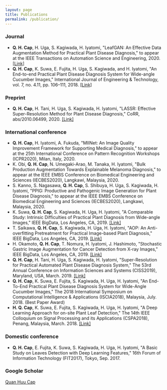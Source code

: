 ```yaml
---
layout: page
title: Publications
permalink: /publication/
---
```

### Journal
* __Q. H. Cap__, H. Uga, S. Kagiwada, H. Iyatomi, "LeafGAN: An Effective Data Augmentation Method for Practical Plant Disease Diagnosis," to appear at the IEEE Transactions on Automation Science and Engineering, 2020. [[Link]](https://arxiv.org/abs/2002.10100)
* __Q. H. Cap__, K. Suwa, E. Fujita, H. Uga, S. Kagiwada, and H. Iyatomi, "An End-to-end Practical Plant Disease Diagnosis System for Wide-angle Cucumber Images," International Journal of Engineering & Technology, vol. 7, no. 4.11, pp. 106–111, 2018. [[Link]](http://iyatomi-lab.info/sites/default/files/user/IJET-20784.pdf)

### Preprint
* __Q. H. Cap__, H. Tani, H. Uga, S. Kagiwada, H. Iyatomi, "LASSR: Effective Super-Resolution Method for Plant Disease Diagnosis," CoRR, abs/2010.06499, 2020. [[Link]](https://arxiv.org/abs/2010.06499)

### International conference
* __Q. H. Cap__, H. Iyatomi, A. Fukuda, "MIINet: An Image Quality Improvement Framework for Supporting Medical Diagnosis," to appear at the 25th International Conference on Pattern Recognition Workshops (ICPR2020), Milan, Italy, 2020.
* K. Obi, __Q. H. Cap__, N. Umegaki-Arao, M. Tanaka, H. Iyatomi, "Bulk Production Augmentation Towards Explainable Melanoma Diagnosis," to appear at the IEEE EMBS Conference on Biomedical Engineering and Sciences (IECBES2020), Langkawi, Malaysia, 2020.
* S. Kanno, S. Nagasawa, __Q. H. Cap__, S. Shibuya, H. Uga, S. Kagiwada, H. Iyatomi, "PPIG: Productive and Pathogenic Image Generation for Plant Disease Diagnosis," to appear at the IEEE EMBS Conference on Biomedical Engineering and Sciences (IECBES2020), Langkawi, Malaysia, 2020.
* K. Suwa, __Q. H. Cap__, S. Kagiwada, H. Uga, H. Iyatomi, "A Comparable Study: Intrinsic Difficulties of Practical Plant Diagnosis from Wide-angle Images," IEEE BigData, Los Angeles, CA, 2019. [[Link]](https://arxiv.org/abs/1910.11506)
* T. Saikawa, __Q. H. Cap__, S. Kagiwada, H. Uga, H. Iyatomi, "AOP: An Anti-overfitting Pretreatment for Practical Image-based Plant Diagnosis," IEEE BigData, Los Angeles, CA, 2019. [[Link]](https://arxiv.org/abs/1911.10727)
* H. Okamoto, __Q. H. Cap__, T. Nomura, H. Iyatomi, J. Hashimoto, "Stochastic Gastric Image Augmentation for Cancer Detection from X-ray Images," IEEE BigData, Los Angeles, CA, 2019. [[Link]](http://iyatomi-lab.info/sites/default/files/user/Okamoto2019_IEEEBigData.pdf)
* __Q. H. Cap__, H. Tani, H. Uga, S. Kagiwada, H. Iyatomi, "Super-Resolution for Practical Automated Plant Disease Diagnosis System," The 53rd Annual Conference on Information Sciences and Systems (CISS2019), Maryland, USA, March. 2019. [[Link]](https://ieeexplore.ieee.org/document/8692855)
* __Q. H. Cap__, K. Suwa, E. Fujita, S. Kagiwada, H. Uga, H. Iyatomi, "An End-To-End Practical Plant Disease Diagnosis System for Wide-Angle Cucumber Images," The 2018 International Symposium on Computational Intelligence & Applications (ISCIA2018), Malaysia, July. 2018. (Best Paper Award)
* __H. Q. Cap__, K. Suwa, E. Fujita, S. Kagiwada, H. Uga, H. Iyatomi, "A Deep Learning Approach for on-site Plant Leaf Detection," The 14th IEEE Colloquium on Signal Processing and its Applications (CSPA2018), Penang, Malaysia, March. 2018. [[Link]](https://ieeexplore.ieee.org/abstract/document/8368697)

### Domestic conference
* __Q. H. Cap__, E. Fujita, K. Suwa, S. Kagiwada, H. Uga, H. Iyatomi, "A Basic Study on Leaves Detection with Deep Learning Features," 16th Forum of Information Technology (FIT2017), Tokyo, Sep. 2017.

### Google Scholar
[Quan Huu Cap](https://scholar.google.com/citations?user=a15V7MIAAAAJ&hl=en)
